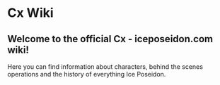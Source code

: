 # Cx Wiki

## Welcome to the official Cx - iceposeidon.com wiki!
Here you can find information about characters, behind the scenes operations and the history of everything Ice Poseidon.